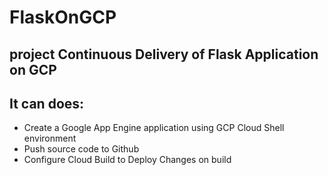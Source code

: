 # FlaskOnGCP

## project Continuous Delivery of Flask Application on GCP

## It can does:
- Create a Google App Engine application using GCP Cloud Shell environment
- Push source code to Github
- Configure Cloud Build to Deploy Changes on build
